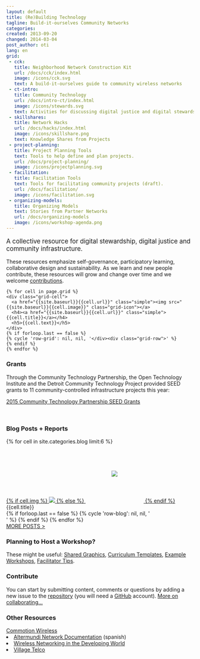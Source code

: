 ```yaml
---
layout: default
title: (Re)Building Technology
tagline: Build-it-ourselves Community Networks
categories: 
created: 2013-09-20
changed: 2014-03-04
post_author: oti
lang: en
grid:
 - cck:
   title: Neighborhood Network Construction Kit
   url: /docs/cck/index.html
   image: /icons/cck.svg
   text: A build-it-ourselves guide to community wireless networks
 - ct-intro:
   title: Community Technology
   url: /docs/intro-ct/index.html
   image: /icons/stewards.svg
   text: Activities for discussing digital justice and digital stewardship.
 - skillshares:
   title: Network Hacks
   url: /docs/hacks/index.html
   image: /icons/skillshare.png
   text: Knowledge Shares from Projects
 - project-planning:
   title: Project Planning Tools
   text: Tools to help define and plan projects.
   url: /docs/project-planning/
   image: /icons/projectplanning.svg
 - facilitation:
   title: Facilitation Tools
   text: Tools for facilitating community projects (draft).
   url: /docs/facilitation/
   image: /icons/facilitation.svg
 - organizing-models:
   title: Organizing Models
   text: Stories from Partner Networks
   url: /docs/organizing-models
   image: /icons/workshop-agenda.png
---
```

 

<p style="font-size:1.2em;">A collective resource for <span class="small-caps">
digital stewardship</span>, <span class="small-caps">digital justice</span> and <span class="small-caps">community infrastructure</span>. </p>
<p>These resources emphasize self-governance, participatory learning, collaborative design and sustainability. As we learn and new people contribute, these resources will grow and change over time and we welcome <a href="contribute.html">contributions</a>.</p>

<div class="grid home-width">
  <div class="grid-row">
    
    {% for cell in page.grid %}
    <div class="grid-cell">
      <a href="{{site.baseurl}}{{cell.url}}" class="simple"><img src="{{site.baseurl}}{{cell.image}}" class="grid-icon"></a>
      <h4><a href="{{site.baseurl}}{{cell.url}}" class="simple">{{cell.title}}</a></h4>
      <h5>{{cell.text}}</h5>
    </div>
    {% if forloop.last == false %}
    {% cycle 'row-grid': nil, nil, '</div><div class="grid-row">' %} 
    {% endif %}
    {% endfor %}
    
  </div>
</div>

<h3>Grants</h3>
<p>Through the Community Technology Partnership, the Open Technology Institute and the Detroit Community Technology Project provided SEED grants to 11 community-controlled infrastructure projects this year:</p>

<p><a href="/docs/seed-grants/">2015 Community Technology Partnership SEED Grants</a></p>

<p>&nbsp;</p>

<h3>Blog Posts + Reports</h3>
<div class="grid home-width">
  <div class="grid-row">
    {% for cell in site.categories.blog limit:6 %}
    <div class="grid-cell grid-gallery">
      <div class="figure">
	<a href="{{site.baseurl}}{{cell.url}}">
	  {% if cell.img %}
	  <img src="{{site.baseurl}}{{cell.img}}" />
	  {% else %}
	  <img src="{{site.baseurl}}/icons/map.svg" style="padding:70px;"/>
	  {% endif %}
	</a><div class="caption">{{cell.title}}</div>
      </div>
    </div>
    {% if forloop.last == false %}
    {% cycle 'row-blog': nil, nil, '</div><div class="grid-row">' %} 
    {% endif %}
    {% endfor %}
  </div>
  <div class="grid-row">
    <div class="grid-cell"><a href="{{site.baseurl}}/docs/blog/">MORE POSTS > </a></div>
  </div>
</div>

  <h3>Planning to Host a Workshop?</h3>
  
These might be useful: <a href="list-assets.html">Shared Graphics</a>, <a href="https://docs.google.com/document/d/1iReF0YMmCvOLxC3OrnRtQqtZ8_BMF2oUnGG86lTXHgE/edit?usp=sharing">Curriculum Templates</a>, [Example Workshops](/docs/workshops/), [Facilitator Tips](/docs/facilitation).

  <h3>Contribute</h3>
  You can start by submitting content, comments or questions by adding a new issue to the <a href="http://github.com/communitytechnology/communitytechnology.github.io/issues/new">repository</a> (you will need a <a href="https://github.com">GitHub</a> account). <a href="contribute.html">More on collaborating...</a>


  <h3>Other Resources</h3>
  <a href="https://commotionwireless.net/">Commotion Wireless</a></li>
    <li><a href="http://docs.altermundi.net/">Altermundi Network Documentation</a> (spanish)</li>
    <li><a href="http://wndw.net">Wireless Networking in the Developing World</a></li>
    <li><a href="http://villagetelco.org/">Village Telco</a></li>
  </ul>


   
